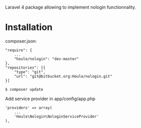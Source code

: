 Laravel 4 package allowing to implement nologin functionnality.

# Installation

composer.json:

	"require": {
		...
		"houle/nologin": "dev-master"
	},
	"repositories": [{
        "type": "git",
        "url": "git@bitbucket.org:Houle/nologin.git"
    }]

    $ composer update

Add service provider in app/config/app.php

	'providers' => array(
		...
		'Houle\Nologin\NologinServiceProvider'
	),
